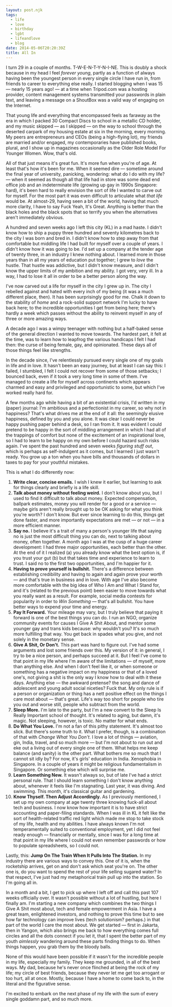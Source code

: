 ```yaml
---
layout: post.njk
tags:
  - life
  - love
  - birthday
  - lgbt
  - lifeandlove
  - blog
date: 2014-05-06T20:20:39Z
title: All In
---
```


I turn 29 in a couple of months. T-W-E-N-T-Y-N-I-NE. This is doubly a shock because in my head I feel _forever young_, partly as a function of always having been the youngest person in every single circle I have run in, from friends to career to everything else really. I started blogging when I was 15 — nearly 15 years ago! — at a time when Tripod.com was a hosting provider, content management systems transmitted your passwords in plain text, and leaving a message on a ShoutBox was a valid way of engaging on the Internet.

That young life and everything that encompassed feels as faraway as the era in which I packed 30 Compact Discs to school in a metallic CD holder, and my music skipped — as I skipped — on the way to school through the deserted carpark of my housing estate at six in the morning, every morning. My peers are entrepreneurs and CEOs (being a high-flying lot), my friends are married and/or engaged, my contemporaries have published books, plural, and I show up in magazines occasionally as the Older Role Model For Younger Women. Wow, that's old.

All of that just means it's great fun. It's more fun when you're of age. At least that's how it's been for me. When it seemed dire — sometime around the final year of university, panicking, wondering: what do I do with my life? — when it seemed as though all that life had in store was some dead end office job and an indeterminate life (growing up gay in 1990s Singapore: hard), it's been hard to really envision the sort of life I wanted to carve out for myself. For the most part it was even difficult to articulate what _that life_ would be. At almost-29, having seen a bit of the world, having that much more clarity, I have to say Fuck Yeah, It's Great. Anything is better than the black holes and the black spots that so terrify you when the alternatives aren't immediately obvious.

A hundred and seven weeks ago I left this city (KL) in a mad haste. I didn't know how to ship a puppy three hundred and seventy kilometres back to the city I was born and bred in. I didn't know how to step away from that comfortable but middling life I had built for myself over a couple of years. I didn't know how it was going to be. I'd set up a company at the tender age of twenty three, in an industry I knew nothing about. I learned more in those years than in all my years of education put together; I grew to _love_ the hustle. That hustle was addictive, but I didn't know measure, and I didn't know the upper limits of my ambition and my ability. I got very, very ill. In a way, I had to lose it all in order to be a better person along the way.

I've now carved out a life for myself in the city I grew up in. The city I rebelled against and hated with every inch of my being (it was a much different place, then). It has been surprisingly good for me. Chalk it down to the stability of *home* and a rock-solid support network I'm lucky to have back here; to the incredible opportunities I get from being here; there's hardly a week which passes without the ability to reinvent myself in any of three or more amazing ways.

A decade ago I was a wimpy teenager with nothing but a half-baked sense of the general direction I wanted to move towards. The hardest part, it felt at the time, was to learn how to leapfrog the various handicaps I felt I had then: the curse of being female, gay, and opinionated. These days all of those things feel like strengths.

In the decade since, I've relentlessly pursued every single one of my goals in life and in love. It hasn't been an easy journey, but at least I can say this: I failed, I stumbled, I felt I could not recover from some of those setbacks; I bounced back, even if it took a very long time in some of them. I've managed to create a life for myself across continents which appears charmed and easy and privileged and opportunistic to some, but which I've worked really hard for.

A few months ago while having a bit of an existential crisis, I'd written in my (paper) journal: I'm ambitious and a perfectionist in my career, so why not in happiness? That's what drives me at the end of it all: the seemingly elusive happiness, defined by you and you alone. It was clear I could never be happy pushing paper behind a desk, so I ran from it. It was evident I could pretend to be happy in the sort of middling arrangement in which I had all of the trappings of comfort but none of the excitement of an inspirational love, so I had to learn to be happy on my own before I could hazard such risks again. I've spent the past hundred and seven weeks *figuring stuff out*, which is perhaps as self-indulgent as it comes, but I learned I just wasn't ready. You grow up a ton when you have bills and thousands of dollars in taxes to pay for your youthful mistakes.

This is what I do differently now:

1. **Write clear, concise emails.** I wish I knew it earlier, but learning to ask for things clearly and briefly is a life skill.
2. **Talk about money without feeling weird.** I don't know about you, but I used to find it difficult to talk about money. Expected compensation, ballpark estimates, money you will render for a good or a service — maybe girls aren't really brought up to be OK asking for what you think you're worth? I don't know. But ever since learning to do this, things get done faster, and more importantly expectations are met — or not — in a more efficient manner.
3. **Say no.** I believe it's a trait of many a person's younger life that saying no is just the most difficult thing you can do, next to talking about money, often together. A month ago I was at the cusp of a huge career development: I had three major opportunities, each better than the other. At the end of it I realized (a) you already know what the best option is, if you trust your gut (b) but that takes time and experience to learn to trust. I said no to the first two opportunities, and I'm happier for it.
4. **Having to prove yourself is bullshit.** There's a difference between establishing credibility and having to again and again prove your worth — and that's true in business and in love. With age I've also become more comfortable with the big idea of Who I Am and What I Stand for, and it's (related to the previous point) been easier to move towards what you really want as a result. For example, social media contests for popularity in order to *Win Something* — that's all bullshit. You have better ways to expend your time and energy.
5. **Pay It Forward.** Your mileage may vary, but I truly believe that paying it forward is one of the best things you can do. I run an NGO, organize community events for causes I Give A Shit About, and mentor some younger gay and trans kids because: why wouldn't you? It's so much more fulfilling that way. You get back in spades what you give, and not solely in the monetary sense.
6. **Give A Shit, Or Don't.** This part was hard to figure out. I've had some arguments and lost some friends over this. My version of it: in general, I try to be a nice person, and perhaps succeed at it. But I feel I've come to that point in my life where I'm aware of the limitations — of myself, more than anything else. And when I don't feel like it, or when someone or something has a negative impact on my happiness or that of a loved one's, not giving a shit is the only way I know how to deal with it these days. Anything else — the awkward pretense? the song and dance of adolescent and young adult social niceties? Fuck that. My only rule is if a person or organization or thing has a nett positive effect on the things I care most about — that's great. Life's way too short for people who tire you out and worse still, people who subtract from the world.
7. **Sleep More.** I'm late to the party, but I'm a new convert to the Sleep Is Really Important school of thought. It's related to aging, but damn, it's magic. Not sleeping, however, is toxic. No matter for what ends.
8. **Do What You Love.** I'm not a fan of this pithy statement. It's almost too slick. But there's some truth to it. What I prefer, though, is a combination of that with *Change What You Don't*. I love a lot of things — aviation, gin, India, travel, and so much more — but I'm not about to run out and eke out a living out of every single one of them. What helps me keep balance (and sanity) is the other part. What bothers me so much that I cannot sit idly by? For now, it's girls' education in India. Xenophobia in Singapore. In a couple of years it might be religious fundamentalism in Singapore. Or something else which will surprise me.
9. **Learn Something New.** It wasn't always so, but of late I've had a strict personal rule. That I should learn something I don't know anything about, whenever it feels like I'm stagnating. Last year, it was diving. And swimming. This month, it's classical guitar and gardening.
10. **Know Thyself. Then Adjust Accordingly.** As I previously mentioned, I set up my own company at age twenty three knowing fuck-all about tech and business. I now know how important it is to have strict accounting and paper-filing standards. When I was ill in KL it felt like the sort of health-related traffic red light which made me stop to take stock of my life, health and my abilities. I have always known I'm not temperamentally suited to conventional employment, yet I did not feel ready enough — financially or mentally, since I was for a long time at that point in my life where I could not even remember passwords or how to populate spreadsheets, so I could not.

Lastly, this: **Jump On The Train When It Pulls Into The Station.** In my industry there are various ways to convey this. One of it is, when the rocketship arrives, get on and don't ask which seat you're on. The other one is, do you want to spend the rest of your life selling sugared water? In that respect, I've just had my metaphorical train pull up into the station. So I'm going all in.

In a month and a bit, I get to pick up where I left off and call this past 107 weeks officially over. It wasn't possible without a lot of hustling, but here I finally am. I'm starting a new company which combines the two things I Give A Shit most about, tech and female empowerment in Asia. I have a great team, enlightened investors, and nothing to prove this time but to see how far technology can improve lives (tech solutionism? perhaps.) in that part of the world I care the most about. We get started — first in Jakarta, then in Yangon, which also brings me back to how everything comes full circles and all the dots connect if you let it, that I spent the better part of my youth *aimlessly* wandering around these parts finding things to do. When things happen, you grab them by the bloody balls.

None of this would have been possible if it wasn't for the incredible people in my life, especially my family. They keep me grounded, in all of the best ways. My dad, because he's never once flinched at being the rock of my life; my circle of best friends, because they never let me get too arrogant or too hurt, all at once. Mostly, because I have a home to come back to, in the literal and the figurative sense.

I'm excited to embark on the next phase of my life with the sum of every single goddamn part, and so much more.
